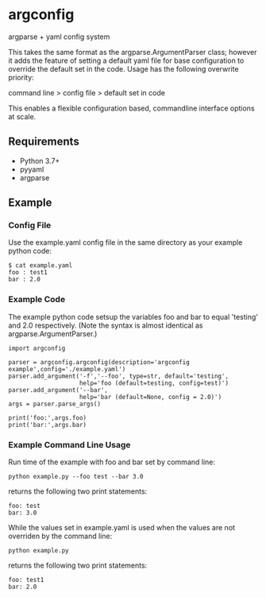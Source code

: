 # argconfig
argparse + yaml config system

This takes the same format as the argparse.ArgumentParser class; however
it adds the feature of setting a default yaml file for base configuration
to override the default set in the code. Usage has the following overwrite
priority:

command line > config file > default set in code

This enables a flexible configuration based, commandline interface options
at scale.

## Requirements
* Python 3.7+
* pyyaml
* argparse

## Example
### Config File
Use the example.yaml config file in the same directory as your example python code:
```
$ cat example.yaml
foo : test1
bar : 2.0
```
### Example Code
The example python code setsup the variables foo and bar to equal 'testing' and 2.0 respectively. 
(Note the syntax is almost identical as argparse.ArgumentParser.)
```
import argconfig

parser = argconfig.argconfig(description='argconfig example',config='./example.yaml')
parser.add_argument('-f','--foo', type=str, default='testing',
                    help='foo (default=testing, config=test)')
parser.add_argument('--bar',
                    help='bar (default=None, config = 2.0)')
args = parser.parse_args()

print('foo:',args.foo)
print('bar:',args.bar)
```
### Example Command Line Usage
Run time of the example with foo and bar set by command line:
```
python example.py --foo test --bar 3.0
```
returns the following two print statements:
```
foo: test
bar: 3.0
```

While the values set in example.yaml is used when the values are not overriden by the command line:
```
python example.py
```
returns the following two print statements:
```
foo: test1
bar: 2.0
```
